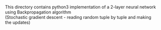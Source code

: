 This directory contains python3 implementation of a 2-layer neural network using Backpropagation algorithm 
<br>(Stochastic gradient descent - reading random tuple by tuple and making the updates)

